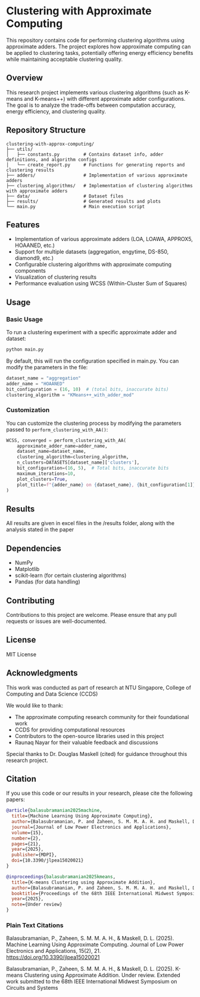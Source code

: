 # Clustering with Approximate Computing

This repository contains code for performing clustering algorithms using approximate adders. The project explores how approximate computing can be applied to clustering tasks, potentially offering energy efficiency benefits while maintaining acceptable clustering quality.

## Overview

This research project implements various clustering algorithms (such as K-means and K-means++) with different approximate adder configurations. The goal is to analyze the trade-offs between computation accuracy, energy efficiency, and clustering quality.

## Repository Structure

```
clustering-with-approx-computing/
├── utils/
│   ├── constants.py         # Contains dataset info, adder definitions, and algorithm configs
│   └── create_report.py     # Functions for generating reports and clustering results
├── adders/                  # Implementation of various approximate adders
├── clustering_algorithms/   # Implementation of clustering algorithms with approximate adders
├── data/                    # Dataset files
├── results/                 # Generated results and plots
└── main.py                  # Main execution script
```

## Features

- Implementation of various approximate adders (LOA, LOAWA, APPROX5, HOAANED, etc.)
- Support for multiple datasets (aggregation, engytime, DS-850, diamond9, etc.)
- Configurable clustering algorithms with approximate computing components
- Visualization of clustering results
- Performance evaluation using WCSS (Within-Cluster Sum of Squares)

## Usage

### Basic Usage

To run a clustering experiment with a specific approximate adder and dataset:

```python
python main.py
```

By default, this will run the configuration specified in main.py. You can modify the parameters in the file:

```python
dataset_name = "aggregation"
adder_name = "HOAANED"
bit_configuration = (16, 10)  # (total bits, inaccurate bits)
clustering_algorithm = "KMeans++_with_adder_mod"
```

### Customization

You can customize the clustering process by modifying the parameters passed to `perform_clustering_with_AA()`:

```python
WCSS, converged = perform_clustering_with_AA(
    approximate_adder_name=adder_name,
    dataset_name=dataset_name,
    clustering_algorithm=clustering_algorithm,
    n_clusters=DATASETS[dataset_name]['clusters'],
    bit_configuration=(16, 5),  # Total bits, inaccurate bits
    maximum_iterations=10,
    plot_clusters=True,
    plot_title=f"{adder_name} on {dataset_name}, {bit_configuration[1]} inaccurate bits",
)
```

## Results

All results are given in excel files in the /results folder, along with the analysis stated in the paper

## Dependencies

- NumPy
- Matplotlib
- scikit-learn (for certain clustering algorithms)
- Pandas (for data handling)

## Contributing

Contributions to this project are welcome. Please ensure that any pull requests or issues are well-documented.

## License

MIT License

## Acknowledgments

This work was conducted as part of research at NTU Singapore, College of Computing and Data Science (CCDS) 

We would like to thank:
- The approximate computing research community for their foundational work
- CCDS for providing computational resources
- Contributors to the open-source libraries used in this project
- Raunaq Nayar for their valuable feedback and discussions

Special thanks to Dr. Douglas Maskell (cited) for guidance throughout this research project.

## Citation

If you use this code or our results in your research, please cite the following papers:

```bibtex
@article{balasubramanian2025machine,
  title={Machine Learning Using Approximate Computing},
  author={Balasubramanian, P. and Zaheen, S. M. M. A. H. and Maskell, D. L.},
  journal={Journal of Low Power Electronics and Applications},
  volume={15},
  number={2},
  pages={21},
  year={2025},
  publisher={MDPI},
  doi={10.3390/jlpea15020021}
}

@inproceedings{balasubramanian2025kmeans,
  title={K-means Clustering using Approximate Addition},
  author={Balasubramanian, P. and Zaheen, S. M. M. A. H. and Maskell, D. L.},
  booktitle={Proceedings of the 68th IEEE International Midwest Symposium on Circuits and Systems},
  year={2025},
  note={Under review}
}
```

### Plain Text Citations

Balasubramanian, P., Zaheen, S. M. M. A. H., & Maskell, D. L. (2025). Machine Learning Using Approximate Computing. Journal of Low Power Electronics and Applications, 15(2), 21. https://doi.org/10.3390/jlpea15020021

Balasubramanian, P., Zaheen, S. M. M. A. H., & Maskell, D. L. (2025). K-means Clustering using Approximate Addition. Under review. Extended work submitted to the 68th IEEE International Midwest Symposium on Circuits and Systems
